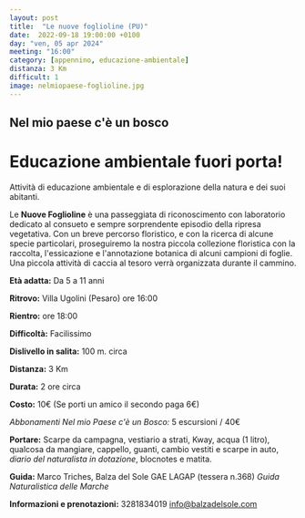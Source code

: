 ```yaml
---
layout: post
title:  "Le nuove foglioline (PU)"
date:  2022-09-18 19:00:00 +0100
day: "ven, 05 apr 2024"
meeting: "16:00"
category: [appennino, educazione-ambientale]
distanza: 3 Km
difficult: 1
image: nelmiopaese-foglioline.jpg
---
```


## Nel mio paese c'è un bosco
# Educazione ambientale fuori porta! 

Attività di educazione ambientale e di esplorazione della natura e dei suoi abitanti.

Le **Nuove Foglioline** è una passeggiata di riconoscimento con laboratorio dedicato al consueto e sempre sorprendente episodio della ripresa vegetativa. Con un breve percorso floristico, e con la ricerca di alcune specie particolari, proseguiremo la nostra piccola collezione floristica con la raccolta, l'essicazione e l'annotazione botanica di alcuni campioni di foglie.
Una piccola attività di caccia al tesoro verrà organizzata durante il cammino.

**Età adatta:** Da 5 a 11 anni 

**Ritrovo:** Villa Ugolini (Pesaro) ore 16:00

**Rientro:** ore 18:00 

**Difficoltà:** Facilissimo 

**Dislivello in salita:**  100 m. circa

**Distanza:** 3 Km

**Durata:** 2 ore circa

**Costo:** 10€ (Se porti un amico il secondo paga 6€)

*Abbonamenti Nel mio Paese c'è un Bosco:* 5 escursioni / 40€

**Portare:** Scarpe da campagna, vestiario a strati, Kway, acqua (1 litro), qualcosa da mangiare, cappello, guanti, cambio vestiti e scarpe in auto, *diario del naturalista in dotazione*, blocnotes e matita. 

**Guida:** Marco Triches, Balza del Sole GAE LAGAP (tessera n.368)
*Guida Naturalistica delle Marche*

**Informazioni e prenotazioni:** 3281834019 info@balzadelsole.com
